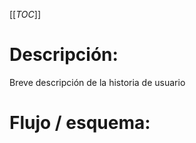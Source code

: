 [[_TOC_]]

# Descripción:
Breve descripción de la historia de usuario



# Flujo / esquema:
<Si aplica> 